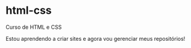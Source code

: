 # html-css
 Curso de HTML e CSS 

Estou aprendendo a criar sites e agora vou gerenciar meus repositórios!